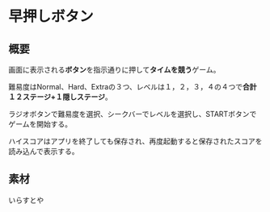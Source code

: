 # 早押しボタン
## 概要
画面に表示される**ボタン**を指示通りに押して**タイムを競う**ゲーム。

難易度はNormal、Hard、Extraの３つ、レベルは１，２，３，４の４つで**合計１２ステージ+１隠しステージ**。

ラジオボタンで難易度を選択、シークバーでレベルを選択し、STARTボタンでゲームを開始する。

ハイスコアはアプリを終了しても保存され、再度起動すると保存されたスコアを読み込んで表示する。

## 素材
いらすとや
